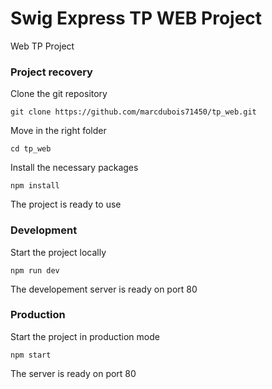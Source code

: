 # Swig Express TP WEB Project

Web TP Project



### Project recovery

Clone the git repository
```
git clone https://github.com/marcdubois71450/tp_web.git
```
Move in the right folder
```
cd tp_web
```
Install the necessary packages
```
npm install
```
The project is ready to use


### Development
Start the project locally
```
npm run dev
```
The developement server is ready on port 80


### Production
Start the project in production mode
```
npm start
```
The server is ready on port 80
